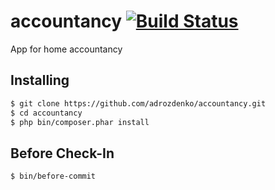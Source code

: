 accountancy [![Build Status](https://travis-ci.org/adrozdenko/accountancy.png?branch=master)](https://travis-ci.org/adrozdenko/accountancy)
===========

App for home accountancy 


Installing
----------
```bash
$ git clone https://github.com/adrozdenko/accountancy.git
$ cd accountancy
$ php bin/composer.phar install
```

Before Check-In
---------------
```bash
$ bin/before-commit
```
